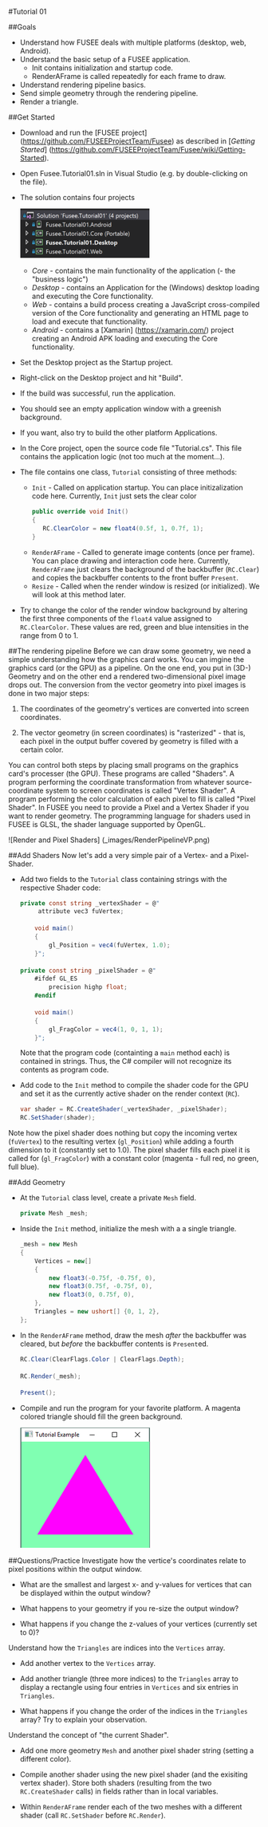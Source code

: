 #Tutorial 01

##Goals
 - Understand how FUSEE deals with multiple platforms (desktop, web, Android).
 - Understand the basic setup of a FUSEE application.
	- Init contains initialization and startup code.
	- RenderAFrame is called repeatedly for each frame to draw.
 - Understand rendering pipeline basics.
 - Send simple geometry through the rendering pipeline.
 - Render a triangle.

##Get Started
 - Download and run the [FUSEE project] (https://github.com/FUSEEProjectTeam/Fusee) as described in [_Getting Started_] (https://github.com/FUSEEProjectTeam/Fusee/wiki/Getting-Started).
 - Open Fusee.Tutorial01.sln in Visual Studio (e.g. by double-clicking on the file).
 - The solution contains four projects
 
   ![Four Projects](_images/SolutionProjects.png)
   - *Core* - contains the main functionality of the application (- the "business logic")
   - *Desktop* - contains an Application for the (Windows) desktop loading and executing the Core functionality.
   - *Web* - contains a build process creating a JavaScript cross-compiled version of the Core functionality and generating an HTML page to load and execute that functionality.
   - *Android* - contains a [Xamarin] (https://xamarin.com/) project creating an Android APK loading and executing the Core functionality.
 
 - Set the Desktop project as the Startup project. 
 - Right-click on the Desktop project and hit "Build".
 - If the build was successful, run the application.
 - You should see an empty application window with a greenish background.
 - If you want, also try to build the other platform Applications.
 - In the Core project, open the source code file "Tutorial.cs". This file contains the application logic (not too much at the moment...).
 - The file contains one class, `Tutorial` consisting of three methods:
   - `Init` - Called on application startup. You can place initizalization code here. Currently, `Init` just sets the clear color
     ```C#
     public override void Init()
     {
        RC.ClearColor = new float4(0.5f, 1, 0.7f, 1);
     }	 
	 ```
   - `RenderAFrame` - Called to generate image contents (once per frame). You can place drawing and interaction code here. Currently, `RenderAFrame` just clears the background of the backbuffer (`RC.Clear`) and copies the backbuffer contents to the front buffer `Present`.
   - `Resize` - Called when the render window is resized (or initialized). We will look at this method later.
 - Try to change the color of the render window background by altering the first three components of the `float4` value assigned to `RC.ClearColor`. These values are red, green and blue intensities in the range from 0 to 1.
   
 
##The rendering pipeline
Before we can draw some geometry, we need a simple understanding how the graphics card works. You can imgine the graphics card (or the GPU) as a pipeline. On the one end, you put in (3D-) Geometry and on the other end a rendered two-dimensional pixel image drops out. The conversion from the vector geometry into pixel images is done in two major steps: 

1. The coordinates of the geometry's vertices are converted into screen coordinates.

2. The vector geometry (in screen coordinates) is "rasterized" - that is, each pixel in the output buffer covered by geometry is filled with a certain color.

You can control both steps by placing small programs on the graphics card's processer (the GPU). These programs are called "Shaders". A program performing the coordinate transformation from whatever source-coordinate system to screen coordinates is called "Vertex Shader". A program performing the color calculation of each pixel to fill is called "Pixel Shader". In FUSEE you need to provide a Pixel and a Vertex Shader if you want to render geometry. The programming language for shaders used in FUSEE is GLSL, the shader language supported by OpenGL.

![Render and Pixel Shaders] (_images/RenderPipelineVP.png)

##Add Shaders
Now let's add a very simple pair of a Vertex- and a Pixel-Shader.
 - Add two fields to the `Tutorial` class containing strings with the respective Shader code:
	```C#
	private const string _vertexShader = @"
		 attribute vec3 fuVertex;

		void main()
		{
			gl_Position = vec4(fuVertex, 1.0);
		}";

	private const string _pixelShader = @"
		#ifdef GL_ES
			precision highp float;
		#endif

		void main()
		{
			gl_FragColor = vec4(1, 0, 1, 1);
		}";
	```
   Note that the program code (containting a `main` method each) is contained in strings. Thus, the C# compiler will not recognize its contents as program code. 
 
 - Add code to the `Init` method to compile the shader code for the GPU and set it as the currently active shader on the render context (`RC`).
	```C#
	var shader = RC.CreateShader(_vertexShader, _pixelShader);
	RC.SetShader(shader);
	```
 
Note how the pixel shader does nothing but copy the incoming vertex (`fuVertex`) to the resulting vertex (`gl_Position`) while adding a fourth dimension to it (constantly set to 1.0). The pixel shader fills each pixel it is called for (`gl_FragColor`) with a constant color (magenta - full red, no green, full blue).

##Add Geometry
 - At the `Tutorial` class level, create a private `Mesh` field. 
	```C#
    private Mesh _mesh;
	```

 - Inside the `Init` method, initialize the mesh with a a single triangle.
	```C#
	_mesh = new Mesh
	{
		Vertices = new[]
		{
			new float3(-0.75f, -0.75f, 0),
			new float3(0.75f, -0.75f, 0),
			new float3(0, 0.75f, 0),
		},
		Triangles = new ushort[] {0, 1, 2},
	};
	```

 - In the `RenderAFrame` method, draw the mesh _after_ the backbuffer was cleared, but _before_ the backbuffer contents is `Present`ed.
	```C#
	RC.Clear(ClearFlags.Color | ClearFlags.Depth);

	RC.Render(_mesh);

	Present();
	
	```
 
 - Compile and run the program for your favorite platform. A magenta colored triangle should fill the green background.
 
    ![Result](_images/Tut01Result.png)

##Questions/Practice
Investigate how the vertice's coordinates relate to pixel positions within the output window.
 
 - What are the smallest and largest x- and y-values for vertices that can be displayed within the output window?
 
 - What happens to your geometry if you re-size the output window? 
 
 - What happens if you change the z-values of your vertices (currently set to 0)?
 

Understand how the `Triangles` are indices into the `Vertices` array.
 
 - Add another vertex to the `Vertices` array. 
 
 - Add another triangle (three more indices) to the `Triangles` array to display a rectangle using four entries in `Vertices` and six entries in `Triangles`.
 
 - What happens if you change the order of the indices in the `Triangles` array? Try to explain your observation.
 
 
Understand the concept of "the current Shader".

 - Add one more geometry `Mesh` and another pixel shader string (setting a different color).
 
 - Compile another shader using the new pixel shader (and the exisiting vertex shader). Store both shaders (resulting from the two `RC.CreateShader` calls) in fields rather than in local variables. 
 
 - Within `RenderAFrame` render each of the two meshes with a different shader (call `RC.SetShader` before `RC.Render`).
 
  
 

 